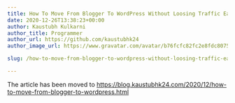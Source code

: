 ```yaml
---
title: How To Move From Blogger To WordPress Without Loosing Traffic Easily?
date: 2020-12-26T13:38:23+00:00
author: Kaustubh Kulkarni
author_title: Programmer
author_url: https://github.com/kaustubhk24
author_image_url: https://www.gravatar.com/avatar/b76fcfc82fc2e8fdc8075636f1735f61?s=200

slug: /how-to-move-from-blogger-to-wordpress-without-loosing-traffic-easily/

---
```

The article has been moved to https://blog.kaustubhk24.com/2020/12/how-to-move-from-blogger-to-wordpress.html




